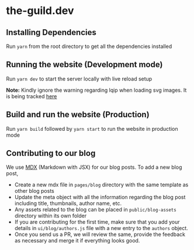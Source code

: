 # the-guild.dev

## Installing Dependencies

Run `yarn` from the root directory to get all the dependencies installed

## Running the website (Development mode)

Run `yarn dev` to start the server locally with live reload setup

**Note:** Kindly ignore the warning regarding lqip when loading svg images. It is being tracked [here](https://github.com/cyrilwanner/next-optimized-images/issues/162)

## Build and run the website (Production)

Run `yarn build` followed by `yarn start` to run the website in production mode

## Contributing to our blog

We use [MDX](https://mdxjs.com/) (Markdown with JSX) for our blog posts. To add a new blog post,

- Create a new mdx file in `pages/blog` directory with the same template as other blog posts
- Update the meta object with all the information regarding the blog post including title, thumbnails, author name, etc.
- Any assets related to the blog can be placed in `public/blog-assets` directory within its own folder
- If you are contributing for the first time, make sure that you add your details in `ui/blog/authors.js` file with a new entry to the `authors` object.
- Once you send us a PR, we will review the same, provide the feedback as necessary and merge it if everything looks good.
